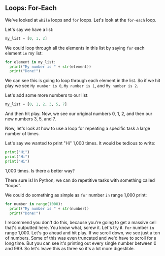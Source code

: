 ## Loops: For-Each

We've looked at `while` loops and `for` loops. Let's look at the `for-each` loop.

Let's say we have a list:

```python
my_list = [0, 1, 2]
```

We could loop through all the elements in this list by saying `for` each element `in` my list:

```python
for element in my_list:
  print("My number is " + str(element))
  print("Done!")
```

We can see this is going to loop through each element in the list. So if we hit play we see `My number is 0`, `My number is 1`, and `My number is 2`.

Let's add some more numbers to our list:

```python
my_list = [0, 1, 2, 3, 5, 7]
```

And then hit play. Now, we see our original numbers 0, 1, 2, and then our new numbers 3, 5, and 7.

Now, let's look at how to use a loop for repeating a specific task a large number of times.

Let's say we wanted to print "Hi" 1,000 times. It would be tedious to write:

```python
print("Hi")
print("Hi")
print("Hi")
```

1,000 times. Is there a better way?

There sure is! In Python, we can do repetitive tasks with something called "loops".

We could do something as simple as `for` number `in` range 1,000 print:

```python
for number in range(1000):
  print("My number is " + str(number))
  print("Done!")
```

I recommend you don't do this, because you're going to get a massive cell that's outputted here. You know what, screw it. Let's try it. `For` number `in` range 1,000. Let's go ahead and hit play. If we scroll down, we see just a ton of numbers. Some of this was even truncated and we'd have to scroll for a long time. But you can see it's printing out every single number between 0 and 999. So let's leave this as three so it's a lot more digestible.
